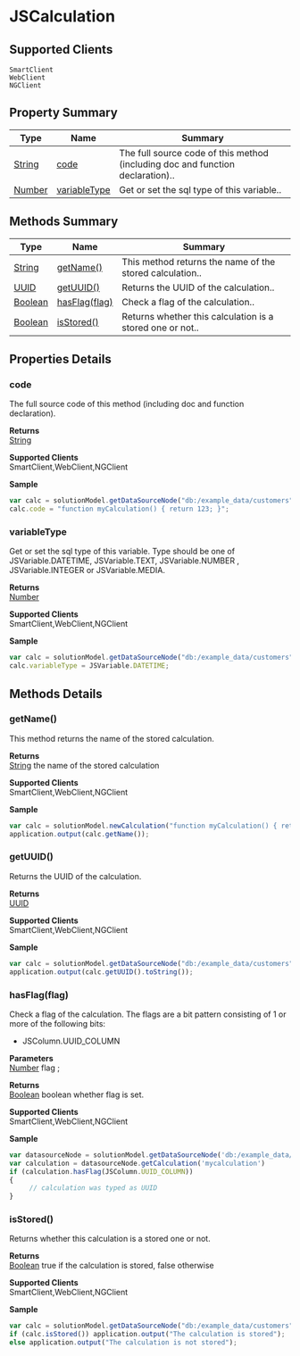 #  JSCalculation

## **Supported Clients**

    SmartClient
    WebClient
    NGClient

## Property Summary

| Type                                                  | Name                    | Summary                                                                                                           |
| ----------------------------------------------------- | ----------------------- | ----------------------------------------------------------------------------------------------------------------- |
| [String](../JSLib/String.md) | [code](JSCalculation.md#code)                   | The full source code of this method (including doc and function declaration)..                                    |
| [Number](../JSLib/Number.md) | [variableType](JSCalculation.md#variableType)                   | Get or set the sql type of this variable..                                    |

## Methods Summary

| Type                                                  | Name                    | Summary                                                                                                           |
| ----------------------------------------------------- | ----------------------- | ----------------------------------------------------------------------------------------------------------------- |
| [String](../JSLib/String.md) | [getName()](JSCalculation.md#getname)                   | This method returns the name of the stored calculation..                                    |
| [UUID](../Application/UUID.md) | [getUUID()](JSCalculation.md#getuuid)                   | Returns the UUID of the calculation..                                    |
| [Boolean](../JSLib/Boolean.md) | [hasFlag(flag)](JSCalculation.md#hasflag-flag)                   | Check a flag of the calculation..                                    |
| [Boolean](../JSLib/Boolean.md) | [isStored()](JSCalculation.md#isstored)                   | Returns whether this calculation is a stored one or not..                                    |

## Properties Details

### code

The full source code of this method (including doc and function declaration).

**Returns**\
[String](../JSLib/String.md) 

**Supported Clients**\
SmartClient,WebClient,NGClient

**Sample**

```javascript
var calc = solutionModel.getDataSourceNode("db:/example_data/customers").getCalculation("myCalculation");
calc.code = "function myCalculation() { return 123; }";
```
### variableType

Get or set the sql type of this variable.
Type should be one of JSVariable.DATETIME, JSVariable.TEXT, JSVariable.NUMBER , JSVariable.INTEGER or JSVariable.MEDIA.

**Returns**\
[Number](../JSLib/Number.md) 

**Supported Clients**\
SmartClient,WebClient,NGClient

**Sample**

```javascript
var calc = solutionModel.getDataSourceNode("db:/example_data/customers").getCalculation("myCalculation");
calc.variableType = JSVariable.DATETIME;
```

## Methods Details

### getName()

This method returns the name of the stored calculation.


**Returns**\
[String](../JSLib/String.md) the name of the stored calculation

**Supported Clients**\
SmartClient,WebClient,NGClient

**Sample**

```javascript
var calc = solutionModel.newCalculation("function myCalculation() { return 123; }", JSVariable.INTEGER, "db:/example_data/customers");
application.output(calc.getName());
```
### getUUID()

Returns the UUID of the calculation.


**Returns**\
[UUID](../Application/UUID.md) 

**Supported Clients**\
SmartClient,WebClient,NGClient

**Sample**

```javascript
var calc = solutionModel.getDataSourceNode("db:/example_data/customers").newCalculation("function myCalculation() { return 123; }", JSVariable.INTEGER);
application.output(calc.getUUID().toString());
```
### hasFlag(flag)

Check a flag of the calculation.
The flags are a bit pattern consisting of 1 or more of the following bits:
 - JSColumn.UUID_COLUMN

**Parameters**\
[Number](../JSLib/Number.md) flag  ;

**Returns**\
[Boolean](../JSLib/Boolean.md) boolean whether flag is set.

**Supported Clients**\
SmartClient,WebClient,NGClient

**Sample**

```javascript
var datasourceNode = solutionModel.getDataSourceNode('db:/example_data/orders')
var calculation = datasourceNode.getCalculation('mycalculation')
if (calculation.hasFlag(JSColumn.UUID_COLUMN))
{
	 // calculation was typed as UUID
}
```
### isStored()

Returns whether this calculation is a stored one or not.


**Returns**\
[Boolean](../JSLib/Boolean.md) true if the calculation is stored, false otherwise

**Supported Clients**\
SmartClient,WebClient,NGClient

**Sample**

```javascript
var calc = solutionModel.getDataSourceNode("db:/example_data/customers").newCalculation("function myCalculation() { return 123; }", JSVariable.INTEGER);
if (calc.isStored()) application.output("The calculation is stored");
else application.output("The calculation is not stored");
```

